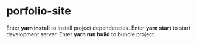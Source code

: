 # porfolio-site
Enter **yarn install** to install project dependencies.
Enter **yarn start** to start development server.
Enter **yarn run build** to bundle project.
